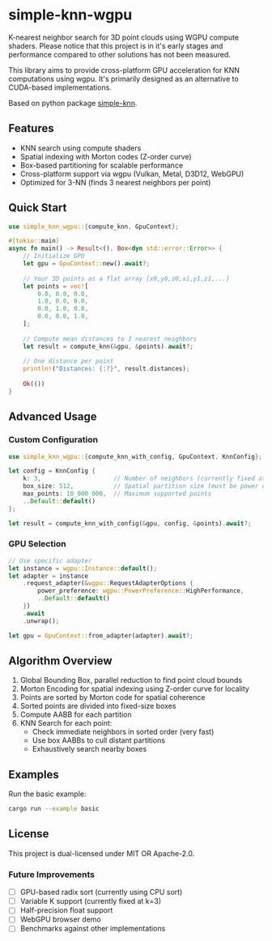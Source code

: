 # simple-knn-wgpu

K-nearest neighbor search for 3D point clouds using WGPU compute shaders. Please notice that this project is in it's early stages and performance compared to other solutions has not been measured.

This library aims to provide cross-platform GPU acceleration for KNN computations using wgpu. It's primarily designed as an alternative to CUDA-based implementations.

Based on python package [simple-knn](https://github.com/camenduru/simple-knn).

## Features

- KNN search using compute shaders
- Spatial indexing with Morton codes (Z-order curve)
- Box-based partitioning for scalable performance
- Cross-platform support via wgpu (Vulkan, Metal, D3D12, WebGPU)
- Optimized for 3-NN (finds 3 nearest neighbors per point)


## Quick Start

```rust
use simple_knn_wgpu::{compute_knn, GpuContext};

#[tokio::main]
async fn main() -> Result<(), Box<dyn std::error::Error>> {
    // Initialize GPU
    let gpu = GpuContext::new().await?;
    
    // Your 3D points as a flat array [x0,y0,z0,x1,y1,z1,...]
    let points = vec![
        0.0, 0.0, 0.0,
        1.0, 0.0, 0.0,
        0.0, 1.0, 0.0,
        0.0, 0.0, 1.0,
    ];
    
    // Compute mean distances to 3 nearest neighbors
    let result = compute_knn(&gpu, &points).await?;
    
    // One distance per point
    println!("Distances: {:?}", result.distances);
    
    Ok(())
}
```

## Advanced Usage

### Custom Configuration

```rust
use simple_knn_wgpu::{compute_knn_with_config, GpuContext, KnnConfig};

let config = KnnConfig {
    k: 3,                    // Number of neighbors (currently fixed at 3)
    box_size: 512,           // Spatial partition size (must be power of 2)
    max_points: 10_000_000,  // Maximum supported points
    ..Default::default()
};

let result = compute_knn_with_config(&gpu, config, &points).await?;
```

### GPU Selection

```rust
// Use specific adapter
let instance = wgpu::Instance::default();
let adapter = instance
    .request_adapter(&wgpu::RequestAdapterOptions {
        power_preference: wgpu::PowerPreference::HighPerformance,
        ..Default::default()
    })
    .await
    .unwrap();

let gpu = GpuContext::from_adapter(adapter).await?;
```

## Algorithm Overview

1. Global Bounding Box, parallel reduction to find point cloud bounds
2. Morton Encoding for spatial indexing using Z-order curve for locality
3. Points are sorted by Morton code for spatial coherence
4. Sorted points are divided into fixed-size boxes
5. Compute AABB for each partition
6. KNN Search for each point:
   - Check immediate neighbors in sorted order (very fast)
   - Use box AABBs to cull distant partitions
   - Exhaustively search nearby boxes



## Examples

Run the basic example:

```bash
cargo run --example basic
```

## License

This project is dual-licensed under MIT OR Apache-2.0.

### Future Improvements

- [ ] GPU-based radix sort (currently using CPU sort)
- [ ] Variable K support (currently fixed at k=3)
- [ ] Half-precision float support
- [ ] WebGPU browser demo
- [ ] Benchmarks against other implementations 
